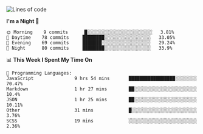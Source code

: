 <!--START_SECTION:waka-->
![Lines of code](https://img.shields.io/badge/From%20Hello%20World%20I%27ve%20Written-315261%20lines%20of%20code-blue)

**I'm a Night 🦉** 

```text
🌞 Morning    9 commits      █░░░░░░░░░░░░░░░░░░░░░░░░   3.81% 
🌆 Daytime    78 commits     ████████░░░░░░░░░░░░░░░░░   33.05% 
🌃 Evening    69 commits     ███████░░░░░░░░░░░░░░░░░░   29.24% 
🌙 Night      80 commits     ████████░░░░░░░░░░░░░░░░░   33.9%

```


📊 **This Week I Spent My Time On** 

```text
💬 Programming Languages: 
JavaScript               9 hrs 54 mins       █████████████████░░░░░░░░   70.47% 
Markdown                 1 hr 27 mins        ██░░░░░░░░░░░░░░░░░░░░░░░   10.4% 
JSON                     1 hr 25 mins        ██░░░░░░░░░░░░░░░░░░░░░░░   10.11% 
Other                    31 mins             █░░░░░░░░░░░░░░░░░░░░░░░░   3.76% 
SCSS                     19 mins             ░░░░░░░░░░░░░░░░░░░░░░░░░   2.36%

```


<!--END_SECTION:waka-->
